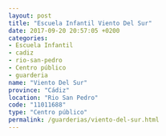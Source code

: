 ```yaml
---
layout: post
title: "Escuela Infantil Viento Del Sur"
date: 2017-09-20 20:57:05 +0200
categories:
- Escuela Infantil
- cadiz
- rio-san-pedro
- Centro público
- guarderia
name: "Viento Del Sur"
province: "Cádiz"
location: "Rio San Pedro"
code: "11011688"
type: "Centro público"
permalink: /guarderias/viento-del-sur.html
---
```

